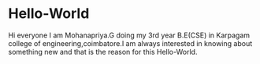 # Hello-World

Hi everyone
      I am Mohanapriya.G doing my 3rd year B.E(CSE) in Karpagam college of engineering,coimbatore.I am always interested in knowing about something new and that is the reason for this Hello-World.
